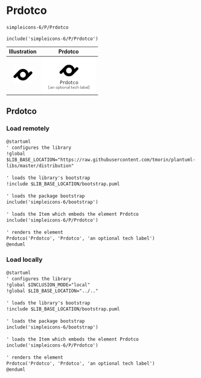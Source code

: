 # Prdotco


```text
simpleicons-6/P/Prdotco
```

```text
include('simpleicons-6/P/Prdotco')
```



| Illustration | Prdotco |
| :---: | :---: |
| ![illustration for Illustration](../../simpleicons-6/P/Prdotco.png) | ![illustration for Prdotco](../../simpleicons-6/P/Prdotco.Local.png) |




## Prdotco

### Load remotely
```plantuml
@startuml
' configures the library
!global $LIB_BASE_LOCATION="https://raw.githubusercontent.com/tmorin/plantuml-libs/master/distribution"

' loads the library's bootstrap
!include $LIB_BASE_LOCATION/bootstrap.puml

' loads the package bootstrap
include('simpleicons-6/bootstrap')

' loads the Item which embeds the element Prdotco
include('simpleicons-6/P/Prdotco')

' renders the element
Prdotco('Prdotco', 'Prdotco', 'an optional tech label')
@enduml
```

### Load locally
```plantuml
@startuml
' configures the library
!global $INCLUSION_MODE="local"
!global $LIB_BASE_LOCATION="../.."

' loads the library's bootstrap
!include $LIB_BASE_LOCATION/bootstrap.puml

' loads the package bootstrap
include('simpleicons-6/bootstrap')

' loads the Item which embeds the element Prdotco
include('simpleicons-6/P/Prdotco')

' renders the element
Prdotco('Prdotco', 'Prdotco', 'an optional tech label')
@enduml
```

